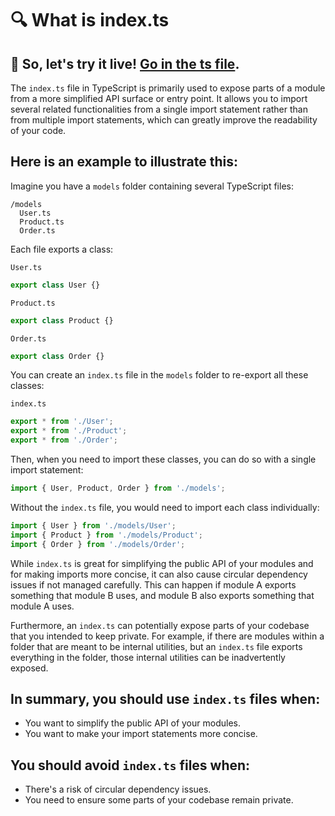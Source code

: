 # 🔍 What is index.ts

## 🎯 So, let's try it live! [Go in the ts file](./index.ts).

The `index.ts` file in TypeScript is primarily used to expose parts of a module from a more simplified API surface or entry point. It allows you to import several related functionalities from a single import statement rather than from multiple import statements, which can greatly improve the readability of your code.

## Here is an example to illustrate this:

Imagine you have a `models` folder containing several TypeScript files:

```
/models
  User.ts
  Product.ts
  Order.ts
```

Each file exports a class:

`User.ts`
```typescript
export class User {}
```

`Product.ts`
```typescript
export class Product {}
```

`Order.ts`
```typescript
export class Order {}
```

You can create an `index.ts` file in the `models` folder to re-export all these classes:

`index.ts`
```typescript
export * from './User';
export * from './Product';
export * from './Order';
```

Then, when you need to import these classes, you can do so with a single import statement:

```typescript
import { User, Product, Order } from './models';
```

Without the `index.ts` file, you would need to import each class individually:

```typescript
import { User } from './models/User';
import { Product } from './models/Product';
import { Order } from './models/Order';
```

While `index.ts` is great for simplifying the public API of your modules and for making imports more concise, it can also cause circular dependency issues if not managed carefully. This can happen if module A exports something that module B uses, and module B also exports something that module A uses.

Furthermore, an `index.ts` can potentially expose parts of your codebase that you intended to keep private. For example, if there are modules within a folder that are meant to be internal utilities, but an `index.ts` file exports everything in the folder, those internal utilities can be inadvertently exposed.

## In summary, you should use `index.ts` files when:

- You want to simplify the public API of your modules.
- You want to make your import statements more concise.

## You should avoid `index.ts` files when:

- There's a risk of circular dependency issues.
- You need to ensure some parts of your codebase remain private.

